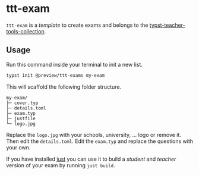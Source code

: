 # ttt-exam


`ttt-exam` is a *template* to create exams and belongs to the [typst-teacher-tools-collection](https://github.com/jomaway/typst-teacher-templates).

## Usage 

Run this command inside your terminal to init a new list. 

```sh
typst init @preview/ttt-exams my-exam
```

This will scaffold the following folder structure.

```ascii
my-exam/
├─ cover.typ
├─ details.toml
├─ exam.typ
├─ justfile
└─ logo.jpg
```

Replace the `logo.jpg` with your schools, university, ... logo or remove it. Then edit the `details.toml`.
Edit the `exam.typ` and replace the questions with your own.

If you have installed [just]() you can use it to build a *student* and *teacher* version of your exam by running `just build`.